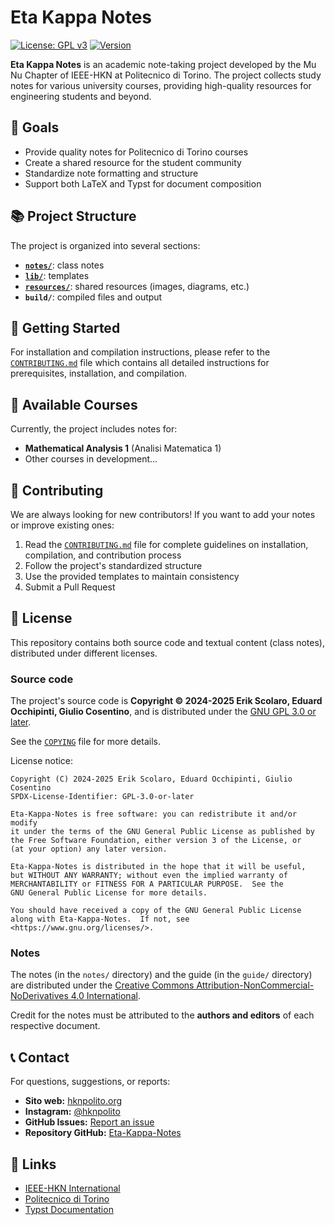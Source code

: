 # Eta Kappa Notes

[![License: GPL v3](https://img.shields.io/badge/License-GPLv3-blue.svg)](https://www.gnu.org/licenses/gpl-3.0)
[![Version](https://img.shields.io/badge/version-0.1.0-green.svg)](https://github.com/MuNuChapterHKN/Eta-Kappa-Notes)

**Eta Kappa Notes** is an academic note-taking project developed by the Mu Nu Chapter of IEEE-HKN at Politecnico di Torino. The project collects study notes for various university courses, providing high-quality resources for engineering students and beyond.

## 🎯 Goals

- Provide quality notes for Politecnico di Torino courses
- Create a shared resource for the student community
- Standardize note formatting and structure
- Support both LaTeX and Typst for document composition

## 📚 Project Structure

The project is organized into several sections:

- [**`notes/`**](notes/): class notes
- [**`lib/`**](lib/): templates
- [**`resources/`**](resources/): shared resources (images, diagrams, etc.)
- **`build/`**: compiled files and output

## 🚀 Getting Started

For installation and compilation instructions, please refer to the [`CONTRIBUTING.md`](CONTRIBUTING.md) file which contains all detailed instructions for prerequisites, installation, and compilation.

## 📖 Available Courses

Currently, the project includes notes for:

- **Mathematical Analysis 1** (Analisi Matematica 1)
- Other courses in development...

## 🤝 Contributing

We are always looking for new contributors! If you want to add your notes or improve existing ones:

1. Read the [`CONTRIBUTING.md`](CONTRIBUTING.md) file for complete guidelines on installation, compilation, and contribution process
2. Follow the project's standardized structure
3. Use the provided templates to maintain consistency
4. Submit a Pull Request

## 📄 License

This repository contains both source code and textual content (class notes), distributed under different licenses.

### Source code

The project's source code is **Copyright © 2024-2025 Erik Scolaro, Eduard Occhipinti, Giulio Cosentino**,
and is distributed under the [GNU GPL 3.0 or later](https://www.gnu.org/licenses/gpl-3.0.html).

See the [`COPYING`](COPYING) file for more details.

License notice:

    Copyright (C) 2024-2025 Erik Scolaro, Eduard Occhipinti, Giulio Cosentino
    SPDX-License-Identifier: GPL-3.0-or-later

    Eta-Kappa-Notes is free software: you can redistribute it and/or modify
    it under the terms of the GNU General Public License as published by
    the Free Software Foundation, either version 3 of the License, or
    (at your option) any later version.

    Eta-Kappa-Notes is distributed in the hope that it will be useful,
    but WITHOUT ANY WARRANTY; without even the implied warranty of
    MERCHANTABILITY or FITNESS FOR A PARTICULAR PURPOSE.  See the
    GNU General Public License for more details.

    You should have received a copy of the GNU General Public License
    along with Eta-Kappa-Notes.  If not, see <https://www.gnu.org/licenses/>.

### Notes

The notes (in the `notes/` directory) and the guide (in the `guide/` directory) are distributed under the [Creative Commons Attribution-NonCommercial-NoDerivatives 4.0 International](https://creativecommons.org/licenses/by-nc-nd/4.0/).

Credit for the notes must be attributed to the **authors and editors** of each respective document.

## 📞 Contact

For questions, suggestions, or reports:
- **Sito web:** [hknpolito.org](https://hknpolito.org/)
- **Instagram:** [@hknpolito](https://www.instagram.com/hknpolito/)
- **GitHub Issues:** [Report an issue](https://github.com/MuNuChapterHKN/Eta-Kappa-Notes/issues)
- **Repository GitHub:** [Eta-Kappa-Notes](https://github.com/MuNuChapterHKN/Eta-Kappa-Notes/)

## 🔗 Links

- [IEEE-HKN International](https://hkn.ieee.org/)
- [Politecnico di Torino](https://www.polito.it/)
- [Typst Documentation](https://typst.app/docs/)

